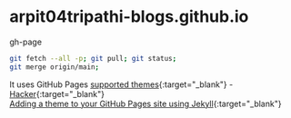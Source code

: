 # arpit04tripathi-blogs.github.io

gh-page

```sh
git fetch --all -p; git pull; git status;
git merge origin/main;
```

It uses GitHub Pages [supported themes](https://pages.github.com/themes){:target="_blank"} - [Hacker](https://pages-themes.github.io/hacker){:target="_blank"}  
[Adding a theme to your GitHub Pages site using Jekyll](https://docs.github.com/en/pages/setting-up-a-github-pages-site-with-jekyll/adding-a-theme-to-your-github-pages-site-using-jekyll){:target="_blank"}
